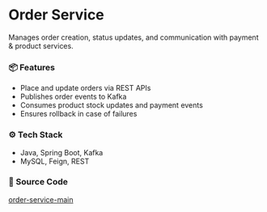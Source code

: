 # Order Service

Manages order creation, status updates, and communication with payment & product services.

### 📦 Features

- Place and update orders via REST APIs
- Publishes order events to Kafka
- Consumes product stock updates and payment events
- Ensures rollback in case of failures

### ⚙️ Tech Stack

- Java, Spring Boot, Kafka
- MySQL, Feign, REST

### 🔗 Source Code

[order-service-main](https://github.com/Aayush20/order-service-main)
